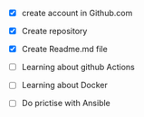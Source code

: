 - [x] create account in Github.com
- [x] Create repository
- [x] Create Readme.md file
- [ ] Learning about github Actions
- [ ] Learning about Docker
- [ ] Do prictise with Ansible

